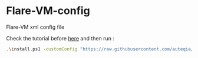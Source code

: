 # Flare-VM-config
Flare-VM xml config file

Check the tutorial before [here](https://github.com/mandiant/flare-vm?tab=readme-ov-file) and then run : 
```bash
.\install.ps1 -customConfig "https://raw.githubusercontent.com/auteqia/Flare-VM/main/config.xml"
```
